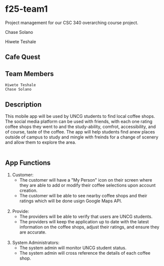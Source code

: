 # f25-team1  
Project management for our CSC 340 overarching course project.  

Chase Solano  

Hiwete Teshale  

## Cafe Quest  

## Team Members  
    Hiwete Teshale  
    Chase Solano  

## Description   
This mobile app will be used by UNCG students to find local coffee shops. The social media platform can be used with friends, with each one rating coffee shops they went to and the study-ability, comfrot, accessibility, and of course, taste of the coffee. The app will help students find anew places outside of campus to study and mingle with freinds for a change of scenery and allow them to explore the area. <br/><br/>

## App Functions
1. Customer: <br/>
    - The customer will have a "My Person" icon on their screen where they are able to add or modify their coffee selections upon account creation. <br/>
    - The customer will be able to see nearby coffee shops and their ratings which will be done usign Google Maps API. <br/><br/>
2. Provide:  
    - The providers will be able to verify that users are UNCG students. <br/>
    - The providers will keep the application up to date with the latest information on the coffee shops, adjust their ratings, and ensure they are accurate. <br/><br/>
3. System Administrators:  
    - The system admin will monitor UNCG student status. <br/>
    - The system admin will cross reference the details of each coffee shop.
 
